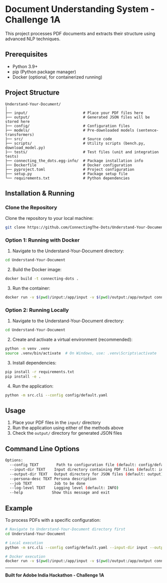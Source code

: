 # Document Understanding System - Challenge 1A

This project processes PDF documents and extracts their structure using advanced NLP techniques.

## Prerequisites

- Python 3.9+
- pip (Python package manager)
- Docker (optional, for containerized running)

## Project Structure

```
Understand-Your-Document/
│
├── input/                         # Place your PDF files here
├── output/                        # Generated JSON files will be stored here
├── config/                        # Configuration files
├── models/                        # Pre-downloaded models (sentence-transformers)
├── src/                           # Source code
├── scripts/                       # Utility scripts (bench.py, download_model.py)
├── tests/                         # Test files (unit and integration tests)
├── connecting_the_dots.egg-info/  # Package installation info
├── Dockerfile                     # Docker configuration
├── pyproject.toml                 # Project configuration
├── setup.py                       # Package setup file
└── requirements.txt               # Python dependencies
```

## Installation & Running
### Clone the Repository

Clone the repository to your local machine:

```bash
git clone https://github.com/ConnectingThe-Dots/Understand-Your-Document.git
```

### Option 1: Running with Docker

1. Navigate to the Understand-Your-Document directory:
```bash
cd Understand-Your-Document
```

2. Build the Docker image:
```bash
docker build -t connecting-dots .
```

3. Run the container:
```bash
docker run -v $(pwd)/input:/app/input -v $(pwd)/output:/app/output connecting-dots --config config/default.yaml
```

### Option 2: Running Locally

1. Navigate to the Understand-Your-Document directory:
```bash
cd Understand-Your-Document
```

2. Create and activate a virtual environment (recommended):
```bash
python -m venv .venv
source .venv/bin/activate  # On Windows, use: .venv\Scripts\activate
```

3. Install dependencies:
```bash
pip install -r requirements.txt
pip install -e .
```

4. Run the application:
```bash
python -m src.cli --config config/default.yaml
```

## Usage

1. Place your PDF files in the `input/` directory
2. Run the application using either of the methods above
3. Check the `output/` directory for generated JSON files

## Command Line Options

```bash
Options:
  --config TEXT        Path to configuration file (default: config/default.yaml)
  --input-dir TEXT    Input directory containing PDF files (default: input)
  --output-dir TEXT   Output directory for JSON files (default: output)
  --persona-desc TEXT Persona description
  --job TEXT          Job to be done
  --log-level TEXT    Logging level (default: INFO)
  --help             Show this message and exit
```

## Example

To process PDFs with a specific configuration:

```bash
# Navigate to Understand-Your-Document directory first
cd Understand-Your-Document

# Local execution
python -m src.cli --config config/default.yaml --input-dir input --output-dir output

# Docker execution
docker run -v $(pwd)/input:/app/input -v $(pwd)/output:/app/output connecting-dots --config config/default.yaml --input-dir input --output-dir output
```

---

**Built for Adobe India Hackathon - Challenge 1A**
